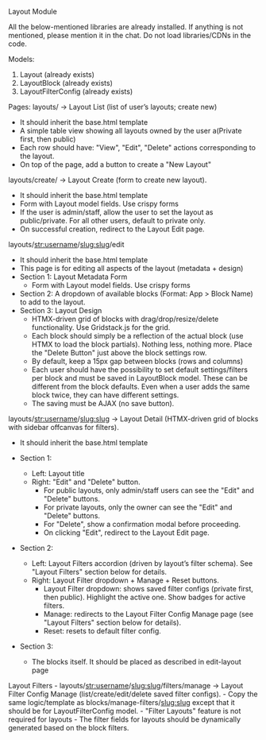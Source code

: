 Layout Module

All the below-mentioned libraries are already installed. If anything is not mentioned, please mention it in the chat. Do not load libraries/CDNs in the code. 

Models:
1. Layout (already exists)
2. LayoutBlock (already exists)
3. LayoutFilterConfig (already exists)

Pages:
layouts/ → Layout List (list of user’s layouts; create new)
  - It should inherit the base.html template
  - A simple table view showing all layouts owned by the user a(Private first, then public)
  - Each row should have: "View", "Edit", "Delete" actions corresponding to the layout.
  - On top of the page, add a button to create a "New Layout"

layouts/create/ → Layout Create (form to create new layout).
  - It should inherit the base.html template
  - Form with Layout model fields. Use crispy forms 
  - If the user is admin/staff, allow the user to set the layout as public/private. For all other users, default to private only.
  - On successful creation, redirect to the Layout Edit page.

layouts/<str:username>/<slug:slug>/edit
  - It should inherit the base.html template
   - This page is for editing all aspects of the layout (metadata + design)
   - Section 1: Layout Metadata Form
     - Form with Layout model fields. Use crispy forms
   - Section 2: A dropdown of available blocks (Format: App > Block Name) to add to the layout.
   - Section 3: Layout Design
     - HTMX-driven grid of blocks with drag/drop/resize/delete functionality. Use Gridstack.js for the grid.
     - Each block should simply be a reflection of the actual block (use HTMX to load the block partials). Nothing less, nothing more. Place the "Delete Button" just above the block settings row.
     - By default, keep a 15px gap between blocks (rows and columns)
     - Each user should have the possibility to set default settings/filters per block and must be saved in LayoutBlock model. These can be different from the block defaults. Even when a user adds the same block twice, they can have different settings. 
     - The saving must be AJAX (no save button). 

layouts/<str:username>/<slug:slug> → Layout Detail (HTMX-driven grid of blocks with sidebar offcanvas for filters).
  - It should inherit the base.html template
  - Section 1:
    - Left: Layout title
    - Right: "Edit" and "Delete" button.
      - For public layouts, only admin/staff users can see the "Edit" and "Delete" buttons.
      - For private layouts, only the owner can see the "Edit" and "Delete" buttons.
      - For "Delete", show a confirmation modal before proceeding.
      - On clicking "Edit", redirect to the Layout Edit page.
      
  - Section 2: 
    - Left: Layout Filters accordion (driven by layout’s filter schema). See "Layout Filters" section below for details.
    - Right: Layout Filter dropdown + Manage + Reset buttons.
      - Layout Filter dropdown: shows saved filter configs (private first, then public). Highlight the active one. Show badges for active filters.
      - Manage: redirects to the Layout Filter Config Manage page (see "Layout Filters" section below for details).
      - Reset: resets to default filter config.

  - Section 3:
    - The blocks itself. It should be placed as described in edit-layout page

Layout Filters
    - layouts/<str:username>/<slug:slug>/filters/manage → Layout Filter Config Manage (list/create/edit/delete saved filter configs).
    - Copy the same logic/template as blocks/manage-filters/<slug:slug> except that it should be for LayoutFilterConfig model.
    - "Filter Layouts" feature is not required for layouts
    - The filter fields for layouts should be dynamically generated based on the block filters.